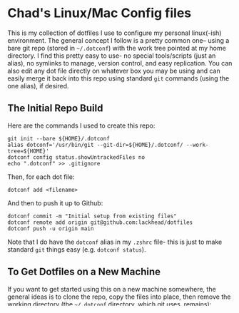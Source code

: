 # Chad's Linux/Mac Config files

This is my collection of dotfiles I use to configure my personal linux(-ish) environment. The general concept I follow is a pretty common one– using a bare git repo (stored in `~/.dotconf`) with the work tree pointed at my home directory. I find this pretty easy to use- no special tools/scripts (just an alias), no symlinks to manage, version control, and easy replication. You can also edit any dot file directly on whatever box you may be using and can easily merge it back into this repo using standard `git` commands (using the one alias), if desired. 

## The Initial Repo Build
Here are the commands I used to create this repo: 
```
git init --bare ${HOME}/.dotconf
alias dotconf='/usr/bin/git --git-dir=${HOME}/.dotconf/ --work-tree=${HOME}'
dotconf config status.showUntrackedFiles no
echo ".dotconf" >> .gitignore
```
Then, for each dot file: 
```
dotconf add <filename>
```
And then to push it up to Github:
```
dotconf commit -m "Initial setup from existing files"
dotconf remote add origin git@github.com:lackhead/dotfiles
dotconf push -u origin main
```
Note that I do have the `dotconf` alias in my `.zshrc` file- this is just to make standard `git` things easy (e.g. `dotconf status`).


## To Get Dotfiles on a New Machine
If you want to get started using this on a new machine somewhere, the general ideas is to clone the repo, copy the files into place, then remove the working directory (the `~/.dotconf` directory, which git uses, remains): 
```
git clone --separate-git-dir=${HOME}/.dotconf git@github.com:lackhead/dotfiles ${HOME}/dotfiles_temp
rsync --recursive --verbose --exclude '.git' --exclude README.md --exclude LICENSE dotfiles_temp/ ${HOME}/
rm -rf ${HOME}/dotfiles_temp
alias dotconf='/usr/bin/git --git-dir=${HOME}/.dotconf/ --work-tree=${HOME}'
dotconf config status.showUntrackedFiles no
dotconf update-index --assume-unchanged README.md
dotconf update-index --assume-unchanged LICENSE
```

## General Usage
Go ahead and update dotfiles as you see fit on whatever box you happen to be working on and use standard `git` techniques to manage the canonical copies in the repo. If you want to add more files, just do the same `dotconf add <filename>` and commit/push as above. 
